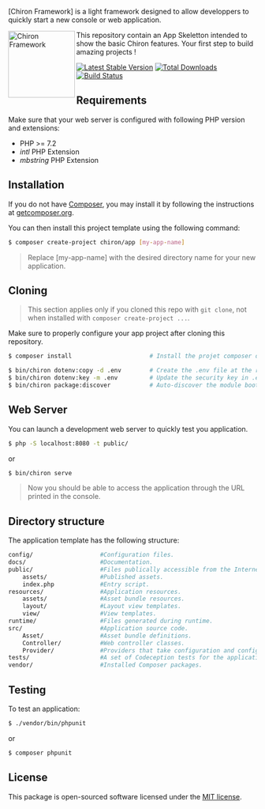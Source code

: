 [Chiron Framework] is a light framework designed to allow developpers to quickly start a new console or web application.

<img src="https://user-images.githubusercontent.com/16743322/103154480-d428a780-4797-11eb-8f9e-3f3a916d5f38.jpg" height="135px" alt="Chiron Framework" align="left"/>

This repository contain an App Skeletton intended to show the basic Chiron features. Your first step to build amazing projects !

[![Latest Stable Version](https://poser.pugx.org/chiron/chiron/v/stable.png)](https://packagist.org/packages/chiron/chiron)
[![Total Downloads](https://img.shields.io/packagist/dt/chiron/chiron.svg?style=flat-square)](https://packagist.org/packages/chiron/chiron/stats)
[![Build Status](https://travis-ci.org/ncou/Chiron.svg?branch=master)](https://travis-ci.org/ncou/Chiron)

## Requirements

Make sure that your web server is configured with following PHP version and extensions:
* PHP >= 7.2
* *intl* PHP Extension
* *mbstring* PHP Extension

## Installation

If you do not have [Composer](http://getcomposer.org/), you may install it by following the instructions at [getcomposer.org](http://getcomposer.org/doc/00-intro.md).

You can then install this project template using the following command:

```bash
$ composer create-project chiron/app [my-app-name]
```
>Replace [my-app-name] with the desired directory name for your new application.

## Cloning

>This section applies only if you cloned this repo with `git clone`, not when installed with `composer create-project ...`.

Make sure to properly configure your app project after cloning this repository.

```bash
$ composer install                      # Install the projet composer dependencies

$ bin/chiron dotenv:copy -d .env        # Create the .env file at the root path
$ bin/chiron dotenv:key -m .env         # Update the security key in .env file
$ bin/chiron package:discover           # Auto-discover the module bootloaders
```

## Web Server

You can launch a development web server to quickly test you application.

```bash
$ php -S localhost:8080 -t public/
```
or
```bash
$ bin/chiron serve
```
>Now you should be able to access the application through the URL printed in the console.

## Directory structure

The application template has the following structure:

```bash
config/                   #Configuration files.
docs/                     #Documentation.
public/                   #Files publically accessible from the Internet.
    assets/               #Published assets.
    index.php             #Entry script.
resources/                #Application resources.
    assets/               #Asset bundle resources.
    layout/               #Layout view templates.
    view/                 #View templates.
runtime/                  #Files generated during runtime.
src/                      #Application source code.
    Asset/                #Asset bundle definitions.
    Controller/           #Web controller classes.
    Provider/             #Providers that take configuration and configure services.
tests/                    #A set of Codeception tests for the application.
vendor/                   #Installed Composer packages.
```

## Testing

To test an application:

```bash
$ ./vendor/bin/phpunit
```
or
```bash
$ composer phpunit
```

## License

This package is open-sourced software licensed under the [MIT license](https://opensource.org/licenses/MIT).
